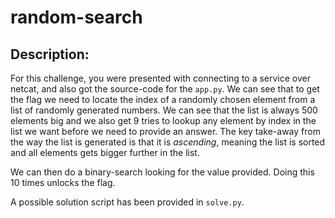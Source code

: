 # random-search
## Description:
For this challenge, you were presented with connecting to a service over netcat, and also got the source-code for the `app.py`. We can see that to get the flag we need to locate the index of a randomly chosen element from a list of randomly generated numbers. We can see that the list is always 500 elements big and we also get 9 tries to lookup any element by index in the list we want before we need to provide an answer. The key take-away from the way the list is generated is that it is *ascending*, meaning the list is sorted and all elements gets bigger further in the list.

We can then do a binary-search looking for the value provided. Doing this 10 times unlocks the flag.

A possible solution script has been provided in `solve.py`.